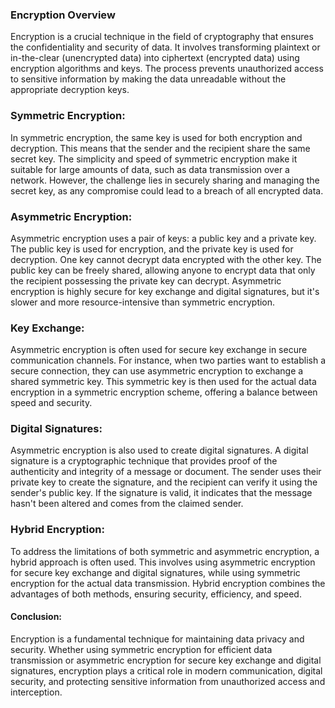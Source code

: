 ### **Encryption Overview**

Encryption is a crucial technique in the field of cryptography that ensures the confidentiality and security of data. It involves transforming plaintext or in-the-clear (unencrypted data) into ciphertext (encrypted data) using encryption algorithms and keys. The process prevents unauthorized access to sensitive information by making the data unreadable without the appropriate decryption keys.

### **Symmetric Encryption:**

In symmetric encryption, the same key is used for both encryption and decryption. This means that the sender and the recipient share the same secret key. The simplicity and speed of symmetric encryption make it suitable for large amounts of data, such as data transmission over a network. However, the challenge lies in securely sharing and managing the secret key, as any compromise could lead to a breach of all encrypted data.

### **Asymmetric Encryption:**

Asymmetric encryption uses a pair of keys: a public key and a private key. The public key is used for encryption, and the private key is used for decryption. One key cannot decrypt data encrypted with the other key. The public key can be freely shared, allowing anyone to encrypt data that only the recipient possessing the private key can decrypt. Asymmetric encryption is highly secure for key exchange and digital signatures, but it's slower and more resource-intensive than symmetric encryption.

### **Key Exchange:**

Asymmetric encryption is often used for secure key exchange in secure communication channels. For instance, when two parties want to establish a secure connection, they can use asymmetric encryption to exchange a shared symmetric key. This symmetric key is then used for the actual data encryption in a symmetric encryption scheme, offering a balance between speed and security.

### **Digital Signatures:**

Asymmetric encryption is also used to create digital signatures. A digital signature is a cryptographic technique that provides proof of the authenticity and integrity of a message or document. The sender uses their private key to create the signature, and the recipient can verify it using the sender's public key. If the signature is valid, it indicates that the message hasn't been altered and comes from the claimed sender.

### **Hybrid Encryption:**

To address the limitations of both symmetric and asymmetric encryption, a hybrid approach is often used. This involves using asymmetric encryption for secure key exchange and digital signatures, while using symmetric encryption for the actual data transmission. Hybrid encryption combines the advantages of both methods, ensuring security, efficiency, and speed.

#### **Conclusion:**

Encryption is a fundamental technique for maintaining data privacy and security. Whether using symmetric encryption for efficient data transmission or asymmetric encryption for secure key exchange and digital signatures, encryption plays a critical role in modern communication, digital security, and protecting sensitive information from unauthorized access and interception.
